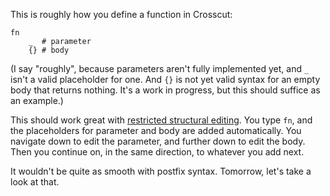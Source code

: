 This is roughly how you define a function in Crosscut:

```
fn
	_  # parameter
	{} # body
```

(I say "roughly", because parameters aren't fully implemented yet, and `_` isn't
a valid placeholder for one. And `{}` is not yet valid syntax for an empty body
that returns nothing. It's a work in progress, but this should suffice as an
example.)

This should work great with [restricted structural editing](/daily/2025-05-04).
You type `fn`, and the placeholders for parameter and body are added
automatically. You navigate down to edit the parameter, and further down to edit
the body. Then you continue on, in the same direction, to whatever you add next.

It wouldn't be quite as smooth with postfix syntax. Tomorrow, let's take a look
at that.
